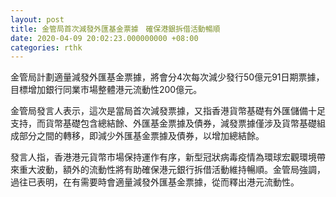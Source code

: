 ```yaml
---
layout: post
title: 金管局首次減發外匯基金票據　確保港銀拆借活動暢順
date: 2020-04-09 20:02:23.000000000 +08:00
categories: rthk
---
```


金管局計劃適量減發外匯基金票據，將會分4次每次減少發行50億元91日期票據，目標增加銀行同業市場整體港元流動性200億元。

金管局發言人表示，這次是當局首次減發票據，又指香港貨幣基礎有外匯儲備十足支持，而貨幣基礎包含總結餘、外匯基金票據及債券，減發票據僅涉及貨幣基礎組成部分之間的轉移，即減少外匯基金票據及債券，以增加總結餘。

發言人指，香港港元貨幣市場保持運作有序，新型冠狀病毒疫情為環球宏觀環境帶來重大波動，額外的流動性將有助確保港元銀行拆借活動維持暢順。金管局強調，過往已表明，在有需要時會適量減發外匯基金票據，從而釋出港元流動性。
